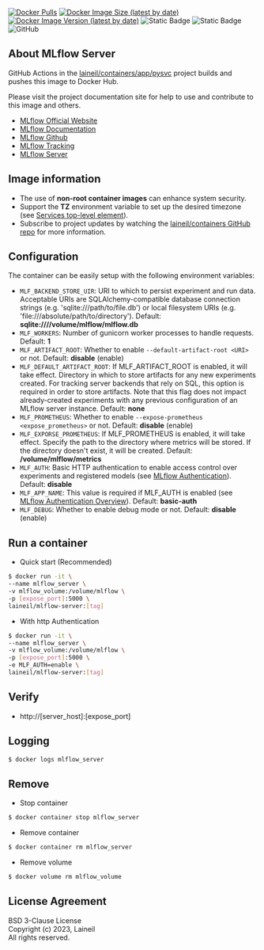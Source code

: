 [![Docker Pulls](https://img.shields.io/docker/pulls/laineil/mlflow-server)](https://hub.docker.com/r/laineil/mlflow-server) [![Docker Image Size (latest by date)](https://img.shields.io/docker/image-size/laineil/mlflow-server?sort=date)](https://hub.docker.com/r/laineil/mlflow-server/tags) [![Docker Image Version (latest by date)](https://img.shields.io/docker/v/laineil/mlflow-server?sort=date)](https://hub.docker.com/r/laineil/mlflow-server/tags) ![Static Badge](https://img.shields.io/badge/python-3.10%20%7C%203.11-blue) ![Static Badge](https://img.shields.io/badge/arch-x86__64%20%7C%20arm64%20%7C%20ppc64le-blue) ![GitHub](https://img.shields.io/github/license/laineil/containers)

## About MLflow Server

GitHub Actions in the [laineil/containers/app/pysvc](https://github.com/laineil/containers/tree/main/app/pysvc) project builds and pushes this image to Docker Hub.

Please visit the project documentation site for help to use and contribute to this image and others.

- [MLflow Official Website](https://mlflow.org/)
- [MLflow Documentation](https://mlflow.org/docs/latest/index.html)
- [MLflow Github](https://github.com/mlflow/mlflow)
- [MLflow Tracking](https://mlflow.org/docs/latest/tracking.html)
- [MLflow Server](https://www.mlflow.org/docs/latest/cli.html#mlflow-server)

## Image information

- The use of **non-root container images** can enhance system security.
- Support the **TZ** environment variable to set up the desired timezone (see [Services top-level element](https://docs.docker.com/compose/compose-file/05-services/)).
- Subscribe to project updates by watching the [laineil/containers GitHub repo](https://github.com/laineil/containers) for more information.

## Configuration

The container can be easily setup with the following environment variables:

- `MLF_BACKEND_STORE_UIR`: URI to which to persist experiment and run data. Acceptable URIs are SQLAlchemy-compatible database connection strings (e.g. 'sqlite:///path/to/file.db') or local filesystem URIs (e.g. 'file:///absolute/path/to/directory'). Default: **sqlite:////volume/mlflow/mlflow.db**
- `MLF_WORKERS`: Number of gunicorn worker processes to handle requests. Default: **1**
- `MLF_ARTIFACT_ROOT`: Whether to enable `--default-artifact-root <URI>` or not. Default: **disable** (enable)
- `MLF_DEFAULT_ARTIFACT_ROOT`: If MLF_ARTIFACT_ROOT is enabled, it will take effect. Directory in which to store artifacts for any new experiments created. For tracking server backends that rely on SQL, this option is required in order to store artifacts. Note that this flag does not impact already-created experiments with any previous configuration of an MLflow server instance. Default: **none**
- `MLF_PROMETHEUS`: Whether to enable `--expose-prometheus <expose_prometheus>` or not. Default: **disable** (enable)
- `MLF_EXPORSE_PROMETHEUS`: If MLF_PROMETHEUS is enabled, it will take effect. Specify the path to the directory where metrics will be stored. If the directory doesn't exist, it will be created. Default: **/volume/mlflow/metrics**
- `MLF_AUTH`: Basic HTTP authentication to enable access control over experiments and registered models (see [MLflow Authentication](https://mlflow.org/docs/latest/auth/index.html)). Default: **disable**
- `MLF_APP_NAME`: This value is required if MLF_AUTH is enabled (see [MLflow Authentication Overview](https://mlflow.org/docs/latest/auth/index.html#overview)). Default: **basic-auth**
- `MLF_DEBUG`: Whether to enable debug mode or not. Default: **disable** (enable)

## Run a container

- Quick start (Recommended)

```bash
$ docker run -it \
--name mlflow_server \
-v mlflow_volume:/volume/mlflow \
-p [expose_port]:5000 \
laineil/mlflow-server:[tag]
```

- With http Authentication

```bash
$ docker run -it \
--name mlflow_server \
-v mlflow_volume:/volume/mlflow \
-p [expose_port]:5000 \
-e MLF_AUTH=enable \
laineil/mlflow-server:[tag]
```

## Verify

- http://[server_host]:[expose_port]

## Logging

```bash
$ docker logs mlflow_server
```

## Remove

- Stop container

```bash
$ docker container stop mlflow_server
```

- Remove container

```bash
$ docker container rm mlflow_server
```

- Remove volume

```bash
$ docker volume rm mlflow_volume
```

## License Agreement

BSD 3-Clause License  
Copyright (c) 2023, Laineil  
All rights reserved.

